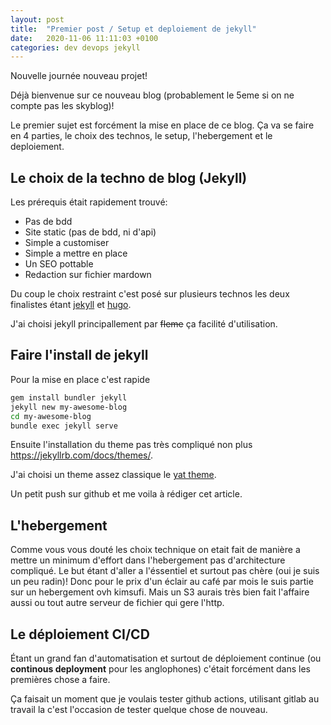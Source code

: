 ```yaml
---
layout: post
title:  "Premier post / Setup et deploiement de jekyll"
date:   2020-11-06 11:11:03 +0100
categories: dev devops jekyll
---
```

Nouvelle journée nouveau projet!

Déjà bienvenue sur ce nouveau blog (probablement le 5eme si on ne compte pas les skyblog)!

Le premier sujet est forcément la mise en place de ce blog. Ça va se faire en 4 parties, le choix des technos, le setup, l'hebergement et le deploiement.

## Le choix de la techno de blog (Jekyll)  

Les prérequis était rapidement trouvé:  

* Pas de bdd
* Site static (pas de bdd, ni d'api)
* Simple a customiser
* Simple a mettre en place 
* Un SEO pottable
* Redaction sur fichier mardown

Du coup le choix restraint c'est posé sur plusieurs technos les deux finalistes étant [jekyll](https://jekyllrb.com/) et [hugo](https://gohugo.io/).

J'ai choisi jekyll principallement par ~~fleme~~ ça facilité d'utilisation.

## Faire l'install de jekyll

Pour la mise en place c'est rapide 
```bash
gem install bundler jekyll
jekyll new my-awesome-blog
cd my-awesome-blog
bundle exec jekyll serve
```

Ensuite l'installation du theme pas très compliqué non plus https://jekyllrb.com/docs/themes/.

J'ai choisi un theme assez classique le [yat theme](https://github.com/jeffreytse/jekyll-theme-yat).

Un petit push sur github et me voila à rédiger cet article.

## L'hebergement

Comme vous vous douté les choix technique on etait fait de manière a mettre un minimum d'effort dans l'hebergement pas d'architecture compliqué. Le but étant d'aller a l'éssentiel et surtout pas chère (oui je suis un peu radin)! Donc pour le prix d'un éclair au café par mois le suis partie sur un hebergement ovh kimsufi. Mais un S3 aurais très bien fait l'affaire aussi ou tout autre serveur de fichier qui gere l'http.

## Le déploiement CI/CD
Étant un grand fan d'automatisation et surtout de déploiement continue (ou __continous deployment__ pour les anglophones) c'était forcément dans les premières chose a faire.

Ça faisait un moment que je voulais tester github actions, utilisant gitlab au travail la c'est l'occasion de tester quelque chose de nouveau.

